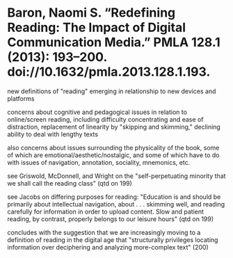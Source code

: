 # Baron, Naomi S. “Redefining Reading: The Impact of Digital Communication Media.” PMLA 128.1 (2013): 193–200. doi://10.1632/pmla.2013.128.1.193.


new definitions of "reading" emerging in relationship to new devices and platforms

concerns about cognitive and pedagogical issues in relation to online/screen reading, including difficulty concentrating and ease of distraction, replacement of linearity by "skipping and skimming," declining ability to deal with lengthy texts

also concerns about issues surrounding the physicality of the book, some of which are emotional/aesthetic/nostalgic, and some of which have to do with issues of navigation, annotation, sociality, mnemonics, etc.

see Griswold, McDonnell, and Wright on the "self-perpetuating minority that we shall call the reading class" (qtd on 199)

see Jacobs on differing purposes for reading: "Education is and should be primarily about intellectual navigation, about . . . skimming well, and reading carefully for information in order to upload content. Slow and patient reading, by contrast, properly belongs to our leisure hours" (qtd on 199)

concludes with the suggestion that we are increasingly moving to a definition of reading in the digital age that "structurally privileges locating information over deciphering and analyzing more-complex text" (200)
